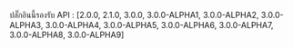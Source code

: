 ปลั๊กอินนี้รองรับ
API : [2.0.0, 2.1.0, 3.0.0, 3.0.0-ALPHA1, 3.0.0-ALPHA2, 3.0.0-ALPHA3, 3.0.0-ALPHA4, 3.0.0-ALPHA5, 3.0.0-ALPHA6, 3.0.0-ALPHA7, 3.0.0-ALPHA8, 3.0.0-ALPHA9]
